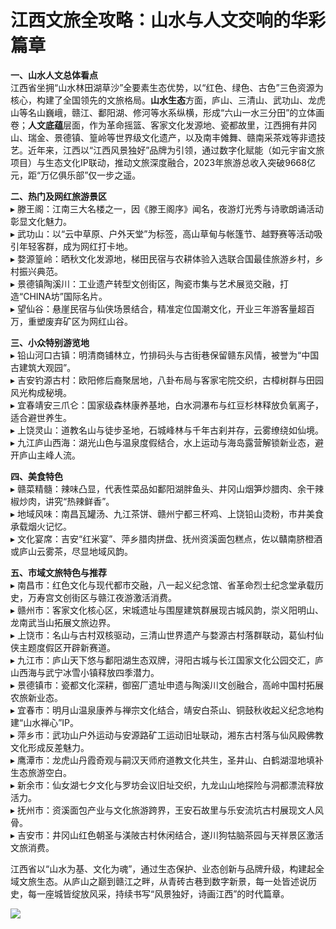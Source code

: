 # 江西文旅全攻略：山水与人文交响的华彩篇章  

**一、山水人文总体看点**  
江西省坐拥“山水林田湖草沙”全要素生态优势，以“红色、绿色、古色”三色资源为核心，构建了全国领先的文旅格局。**山水生态**方面，庐山、三清山、武功山、龙虎山等名山巍峨，赣江、鄱阳湖、修河等水系纵横，形成“六山一水三分田”的立体画卷；**人文底蕴**层面，作为革命摇篮、客家文化发源地、瓷都故里，江西拥有井冈山、瑞金、景德镇、篁岭等世界级文化遗产，以及南丰傩舞、赣南采茶戏等非遗技艺。近年来，江西以“江西风景独好”品牌为引领，通过数字化赋能（如元宇宙文旅项目）与生态文化IP联动，推动文旅深度融合，2023年旅游总收入突破9668亿元，距“万亿俱乐部”仅一步之遥。  

**二、热门及网红旅游景区**  
▸ 滕王阁：江南三大名楼之一，因《滕王阁序》闻名，夜游灯光秀与诗歌朗诵活动彰显文化魅力。  
▸ 武功山：以“云中草原、户外天堂”为标签，高山草甸与帐篷节、越野赛等活动吸引年轻客群，成为网红打卡地。  
▸ 婺源篁岭：晒秋文化发源地，梯田民宿与农耕体验入选联合国最佳旅游乡村，乡村振兴典范。  
▸ 景德镇陶溪川：工业遗产转型文创街区，陶瓷市集与艺术展览交融，打造“CHINA坊”国际名片。  
▸ 望仙谷：悬崖民宿与仙侠场景结合，精准定位国潮文化，开业三年游客量超百万，重塑废弃矿区为网红山谷。  

**三、小众特别游览地**  
▸ 铅山河口古镇：明清商铺林立，竹排码头与古街巷保留赣东风情，被誉为“中国古建筑大观园”。  
▸ 吉安钓源古村：欧阳修后裔聚居地，八卦布局与客家宅院交织，古樟树群与田园风光构成秘境。  
▸ 宜春靖安三爪仑：国家级森林康养基地，白水洞瀑布与红豆杉林释放负氧离子，适合避世养生。  
▸ 上饶灵山：道教名山与徒步圣地，石城峰林与千年古刹并存，云雾缭绕如仙境。  
▸ 九江庐山西海：湖光山色与温泉度假结合，水上运动与海岛露营解锁新业态，避开庐山主峰人流。  

**四、美食特色**  
▸ 赣菜精髓：辣味凸显，代表性菜品如鄱阳湖胖鱼头、井冈山烟笋炒腊肉、余干辣椒炒肉，讲究“热辣鲜香”。  
▸ 地域风味：南昌瓦罐汤、九江茶饼、赣州宁都三杯鸡、上饶铅山烫粉，市井美食承载烟火记忆。  
▸ 文化宴席：吉安“红米宴”、萍乡腊肉拼盘、抚州资溪面包糕点，佐以贛南脐橙酒或庐山云雾茶，尽显地域风韵。  

**五、市域文旅特色与推荐**  
▸ 南昌市：红色文化与现代都市交融，八一起义纪念馆、省革命烈士纪念堂承载历史，万寿宫文创街区与赣江夜游激活消费。  
▸ 赣州市：客家文化核心区，宋城遗址与围屋建筑群展现古城风韵，崇义阳明山、龙南武当山拓展文旅边界。  
▸ 上饶市：名山与古村双核驱动，三清山世界遗产与婺源古村落群联动，葛仙村仙侠主题度假区开辟新赛道。  
▸ 九江市：庐山天下悠与鄱阳湖生态双牌，浔阳古城与长江国家文化公园交汇，庐山西海与武宁冰雪小镇释放四季潜力。  
▸ 景德镇市：瓷都文化深耕，御窑厂遗址申遗与陶溪川文创融合，高岭中国村拓展农旅新业态。  
▸ 宜春市：明月山温泉康养与禅宗文化结合，靖安白茶山、铜鼓秋收起义纪念地构建“山水禅心”IP。  
▸ 萍乡市：武功山户外运动与安源路矿工运动旧址联动，湘东古村落与仙风殿佛教文化形成反差魅力。  
▸ 鹰潭市：龙虎山丹霞奇观与嗣汉天师府道教文化共生，圣井山、白鹤湖湿地填补生态旅游空白。  
▸ 新余市：仙女湖七夕文化与罗坊会议旧址交织，九龙山山地探险与洞都漂流释放活力。  
▸ 抚州市：资溪面包产业与文化旅游跨界，王安石故里与乐安流坑古村展现文人风骨。  
▸ 吉安市：井冈山红色朝圣与渼陂古村休闲结合，遂川狗牯脑茶园与天祥景区激活文旅消费。  

江西省以“山水为基、文化为魂”，通过生态保护、业态创新与品牌升级，构建起全域文旅生态。从庐山之巅到赣江之畔，从青砖古巷到数字新景，每一处皆述说历史，每一座城皆绽放风采，持续书写“风景独好，诗画江西”的时代篇章。  

![](https://s1.imagehub.cc/images/2025/06/25/4b0fd2048fdb6057dd637dcbf5d3e0f7.jpg)